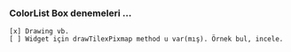 ### ColorList Box denemeleri ...

    [x] Drawing vb.
    [ ] Widget için drawTilexPixmap method u var(mış). Örnek bul, incele.